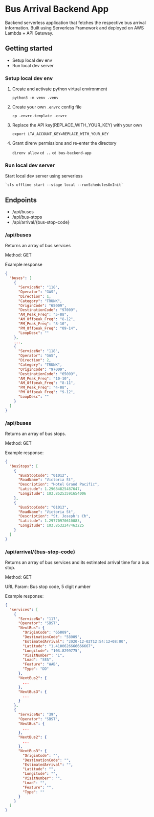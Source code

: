 # Bus Arrival Backend App
Backend serverless application that fetches the respective bus arrival information. Built using Serverless Framework and deployed on AWS Lambda + API Gateway.

## Getting started
- Setup local dev env
- Run local dev server

### Setup local dev env

1. Create and activate python virtual environment

    `python3 -m venv .venv`

2. Create your own `.envrc` config file

    `cp .envrc.template .envrc`

3. Replace the API key(REPLACE_WITH_YOUR_KEY) with your own

    `export LTA_ACCOUNT_KEY=REPLACE_WITH_YOUR_KEY`

4. Grant direnv permissions and re-enter the directory 

    `direnv allow`
    `cd ..`
    `cd bus-backend-app`

### Run local dev server

Start local dev server using serverless
    
    `sls offline start --stage local --runSchedulesOnInit`

## Endpoints
- /api/buses
- /api/bus-stops
- /api/arrival/{bus-stop-code}

### /api/buses

Returns an array of bus services

Method: GET

Example response
```json
{
  "buses": [
    {
      "ServiceNo": "118",
      "Operator": "GAS",
      "Direction": 1,
      "Category": "TRUNK",
      "OriginCode": "65009",
      "DestinationCode": "97009",
      "AM_Peak_Freq": "5-08",
      "AM_Offpeak_Freq": "8-12",
      "PM_Peak_Freq": "8-10",
      "PM_Offpeak_Freq": "09-14",
      "LoopDesc": ""
    },
    ...,
    {
      "ServiceNo": "118",
      "Operator": "GAS",
      "Direction": 2,
      "Category": "TRUNK",
      "OriginCode": "97009",
      "DestinationCode": "65009",
      "AM_Peak_Freq": "10-10",
      "AM_Offpeak_Freq": "8-11",
      "PM_Peak_Freq": "4-08",
      "PM_Offpeak_Freq": "9-12",
      "LoopDesc": ""
    }
  ]
}
```

### /api/buses

Returns an array of bus stops.

Method: GET

Example response:
```json
{
  "busStops": [
    {
      "BusStopCode": "01012",
      "RoadName": "Victoria St",
      "Description": "Hotel Grand Pacific",
      "Latitude": 1.29684825487647,
      "Longitude": 103.85253591654006
    },
    {
      "BusStopCode": "01013",
      "RoadName": "Victoria St",
      "Description": "St. Joseph's Ch",
      "Latitude": 1.29770970610083,
      "Longitude": 103.8532247463225
    }
  ]
}
```
### /api/arrival/{bus-stop-code}

Returns an array of bus services and its estimated arrival time for a bus stop.

Method: GET

URL Param: Bus stop code, 5 digit number

Example response:
```json
{
  "services": [
    {
      "ServiceNo": "117",
      "Operator": "SBST",
      "NextBus": {
        "OriginCode": "65009",
        "DestinationCode": "58009",
        "EstimatedArrival": "2020-12-02T12:54:12+08:00",
        "Latitude": "1.4100626666666667",
        "Longitude": "103.8299775",
        "VisitNumber": "1",
        "Load": "SEA",
        "Feature": "WAB",
        "Type": "DD"
      },
      "NextBus2": {
        ...
      },
      "NextBus3": {
        ...
      }
    },
    {
      "ServiceNo": "39",
      "Operator": "SBST",
      "NextBus": {
        ...
      },
      "NextBus2": {
        ...
      },
      "NextBus3": {
        "OriginCode": "",
        "DestinationCode": "",
        "EstimatedArrival": "",
        "Latitude": "",
        "Longitude": "",
        "VisitNumber": "",
        "Load": "",
        "Feature": "",
        "Type": ""
      }
    }
  ]
}
```